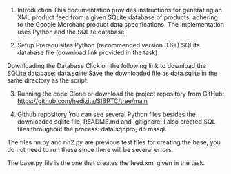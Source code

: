 1. Introduction
This documentation provides instructions for generating an XML product feed from a given SQLite database of products, adhering to the Google Merchant product data specifications. The implementation uses Python and the SQLite database.

3. Setup
Prerequisites 
Python (recommended version 3.6+)
SQLite database file (download link provided in the task)

Downloading the Database
Click on the following link to download the SQLite database: data.sqlite
Save the downloaded file as data.sqlite in the same directory as the script.

3. Running the code
Clone or download the project repository from GitHub: https://github.com/hedizita/SIBPTC/tree/main 

4. Github repository
You can see several Python files besides the downloaded sqlite file, README.md and .gitignore. I also created SQL files throughout the process: data.sqbpro, db.mssql.

The files nn.py and nn2.py are previous test files for creating the base, you do not need to run these since there will be several errors.

The base.py file is the one that creates the feed.xml given in the task.


